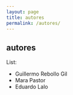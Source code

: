 ```yaml
---
layout: page
title: autores
permalink: /autores/
---
```


## autores

List:

+ Guillermo Rebollo Gil
+ Mara Pastor
+ Eduardo Lalo

